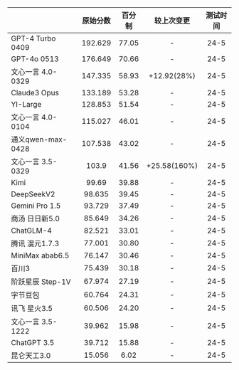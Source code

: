 |                  | 原始分数    | 百分制   | 较上次变更        | 测试时间 |
|----------------|:-------:|:-----:|:------------:|:----:|
| GPT-4 Turbo 0409 | 192.629 | 77.05 | -            | 24-5 |
| GPT-4o 0513      | 176.649 | 70.66 | -            | 24-5 |
| 文心一言 4.0-0329    | 147.335 | 58.93 | +12.92(28%)  | 24-5 |
| Claude3 Opus     | 133.189 | 53.28 | -            | 24-5 |
| YI-Large         | 128.853 | 51.54 | -            | 24-5 |
| 文心一言 4.0-0104    | 115.027 | 46.01 | -            | 24-5 |
| 通义qwen-max-0428  | 107.538 | 43.02 | -            | 24-5 |
| 文心一言 3.5-0329    | 103.9   | 41.56 | +25.58(160%) | 24-5 |
| Kimi             | 99.69   | 39.88 | -            | 24-5 |
| DeepSeekV2       | 98.635  | 39.45 | -            | 24-5 |
| Gemini Pro 1.5   | 93.729  | 37.49 | -            | 24-5 |
| 商汤 日日新5.0        | 85.649  | 34.26 | -            | 24-5 |
| ChatGLM-4        | 82.521  | 33.01 | -            | 24-5 |
| 腾讯 混元1.7.3       | 77.001  | 30.80 | -            | 24-5 |
| MiniMax abab6.5  | 76.147  | 30.46 | -            | 24-5 |
| 百川3              | 75.439  | 30.18 | -            | 24-5 |
| 阶跃星辰 Step-1V     | 67.974  | 27.19 | -            | 24-5 |
| 字节豆包             | 60.764  | 24.31 | -            | 24-5 |
| 讯飞 星火3.5         | 60.506  | 24.20 | -            | 24-5 |
| 文心一言 3.5-1222    | 39.962  | 15.98 | -            | 24-5 |
| ChatGPT 3.5      | 39.712  | 15.88 | -            | 24-5 |
| 昆仑天工3.0          | 15.056  | 6.02  | -            | 24-5 |

